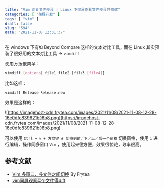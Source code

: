 ```yaml
---
title: "Vim 对比文件差异 | Linux 下同屏查看文件差异并修改"
categories: [ "编程开发" ]
tags: [ "vim" ]
draft: false
slug: "594"
date: "2021-11-08 12:31:37"
---
```


在 windows 下有如 Beyond Compare 这样的文本对比工具，而在 Linux 其实预装了很好用的文本对比工具 → `vimdiff`

使用方法很简单：

```bash
vimdiff [options] file1 file2 [file3 [file4]]
```

比如这样：

```bash
vimdiff Release Release.new
```

效果是这样的：

![https://imagehost-cdn.frytea.com/images/2021/11/08/2021-11-08-12-28-16e0dfc839621b06b8.png](https://imagehost-cdn.frytea.com/images/2021/11/08/2021-11-08-12-28-16e0dfc839621b06b8.png)

可以使用 `Ctrl + w + 方向键 # 切换到前／下／上／后一个窗格` 切换窗格，使用 `i` 进行编辑，操作同多窗口 `Vim` ，使用起来很方便，效果很惊艳，效率很高。

## 参考文献

- [Vim 多窗口、多文件之间切换](https://www.frytea.com/technology/unix-like/cmd/vim/vim-mult-windows-switch/) By Frytea
- [vim同屏观察两个文件得diff](https://blog.csdn.net/weixin_40829917/article/details/80897260)